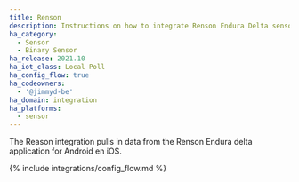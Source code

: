 ```yaml
---
title: Renson
description: Instructions on how to integrate Renson Endura Delta sensors into Home Assistant.
ha_category:
  - Sensor
  - Binary Sensor
ha_release: 2021.10
ha_iot_class: Local Poll
ha_config_flow: true
ha_codeowners:
  - '@jimmyd-be'
ha_domain: integration
ha_platforms:
  - sensor
---
```


The Reason integration pulls in data from the Renson Endura delta application for Android en iOS.

{% include integrations/config_flow.md %}